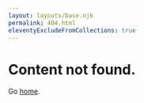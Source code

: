 ```yaml
---
layout: layouts/base.njk
permalink: 404.html
eleventyExcludeFromCollections: true
---
```

# Content not found.

Go <a href="{{ '/' | url }}">home</a>.
